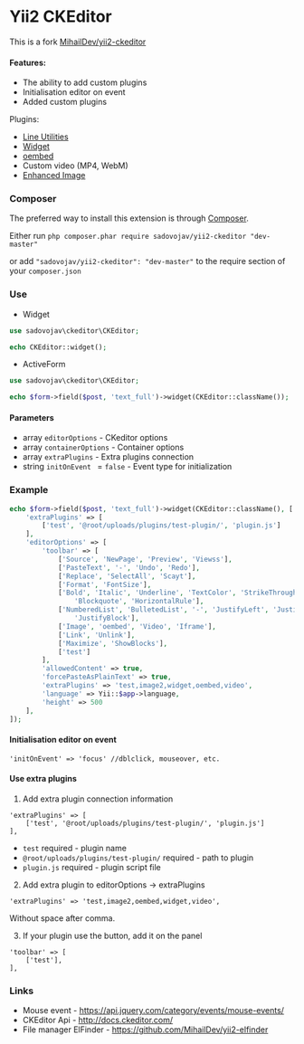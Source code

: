 # Yii2 CKEditor

This is a fork [MihailDev/yii2-ckeditor](https://github.com/MihailDev/yii2-ckeditor)

#### Features:
- The ability to add custom plugins
- Initialisation editor on event
- Added custom plugins 

Plugins:
- [Line Utilities](http://ckeditor.com/addon/lineutils)
- [Widget](http://ckeditor.com/addon/widget)
- [oembed](http://ckeditor.com/addon/oembed)
- Custom video (MP4, WebM)
- [Enhanced Image](http://ckeditor.com/addon/image2)

### Composer

The preferred way to install this extension is through [Composer](http://getcomposer.org/).

Either run ```php composer.phar require sadovojav/yii2-ckeditor "dev-master"```

or add ```"sadovojav/yii2-ckeditor": "dev-master"``` to the require section of your ```composer.json```

### Use

- Widget

```php
use sadovojav\ckeditor\CKEditor;

echo CKEditor::widget();
```

- ActiveForm

```php
use sadovojav\ckeditor\CKEditor;

echo $form->field($post, 'text_full')->widget(CKEditor::className());
```

#### Parameters
- array `editorOptions` - CKeditor options
- array `containerOptions` - Container options
- array `extraPlugins` - Extra plugins connection
- string `initOnEvent ` =  `false` - Event type for initialization

### Example

```php
echo $form->field($post, 'text_full')->widget(CKEditor::className(), [
    'extraPlugins' => [
        ['test', '@root/uploads/plugins/test-plugin/', 'plugin.js']
    ],
    'editorOptions' => [
        'toolbar' => [
            ['Source', 'NewPage', 'Preview', 'Viewss'],
            ['PasteText', '-', 'Undo', 'Redo'],
            ['Replace', 'SelectAll', 'Scayt'],
            ['Format', 'FontSize'],
            ['Bold', 'Italic', 'Underline', 'TextColor', 'StrikeThrough', '-', 'Outdent', 'Indent', 'RemoveFormat',
                'Blockquote', 'HorizontalRule'],
            ['NumberedList', 'BulletedList', '-', 'JustifyLeft', 'JustifyCenter', 'JustifyRight',
                'JustifyBlock'],
            ['Image', 'oembed', 'Video', 'Iframe'],
            ['Link', 'Unlink'],
            ['Maximize', 'ShowBlocks'],
            ['test']
        ],
        'allowedContent' => true,
        'forcePasteAsPlainText' => true,
        'extraPlugins' => 'test,image2,widget,oembed,video',
        'language' => Yii::$app->language,
        'height' => 500
    ],
]);
```

#### Initialisation editor on event
```
'initOnEvent' => 'focus' //dblclick, mouseover, etc.
```

#### Use extra plugins

1. Add extra plugin connection information
```
'extraPlugins' => [
    ['test', '@root/uploads/plugins/test-plugin/', 'plugin.js']
],
```

- `test` required - plugin name
- `@root/uploads/plugins/test-plugin/` required - path to plugin
- `plugin.js` required - plugin script file
  
2. Add extra plugin to editorOptions -> extraPlugins
```
'extraPlugins' => 'test,image2,oembed,widget,video',
```
Without space after comma.

3. If your plugin use the button, add it on the panel
```
'toolbar' => [
    ['test'],
],
```

### Links

- Mouse event - https://api.jquery.com/category/events/mouse-events/
- CKEditor Api - http://docs.ckeditor.com/
- File manager ElFinder - https://github.com/MihailDev/yii2-elfinder